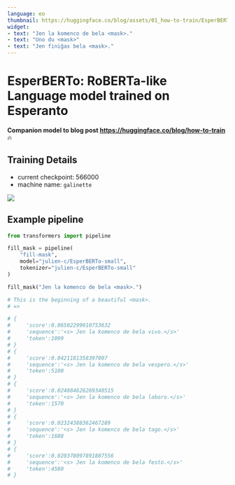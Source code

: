 ```yaml
---
language: eo
thumbnail: https://huggingface.co/blog/assets/01_how-to-train/EsperBERTo-thumbnail-v2.png
widget:
- text: "Jen la komenco de bela <mask>."
- text: "Uno du <mask>"
- text: "Jen finiĝas bela <mask>."
---
```


# EsperBERTo: RoBERTa-like Language model trained on Esperanto

**Companion model to blog post https://huggingface.co/blog/how-to-train** 🔥

## Training Details

- current checkpoint: 566000
- machine name: `galinette`


![](https://huggingface.co/blog/assets/01_how-to-train/EsperBERTo-thumbnail-v2.png)

## Example pipeline

```python
from transformers import pipeline

fill_mask = pipeline(
    "fill-mask",
    model="julien-c/EsperBERTo-small",
    tokenizer="julien-c/EsperBERTo-small"
)

fill_mask("Jen la komenco de bela <mask>.")

# This is the beginning of a beautiful <mask>.
# =>

# {
#     'score':0.06502299010753632
#     'sequence':'<s> Jen la komenco de bela vivo.</s>'
#     'token':1099
# }
# {
#     'score':0.0421181358397007
#     'sequence':'<s> Jen la komenco de bela vespero.</s>'
#     'token':5100
# }
# {
#     'score':0.024884626269340515
#     'sequence':'<s> Jen la komenco de bela laboro.</s>'
#     'token':1570
# }
# {
#     'score':0.02324388362467289
#     'sequence':'<s> Jen la komenco de bela tago.</s>'
#     'token':1688
# }
# {
#     'score':0.020378097891807556
#     'sequence':'<s> Jen la komenco de bela festo.</s>'
#     'token':4580
# }
```
